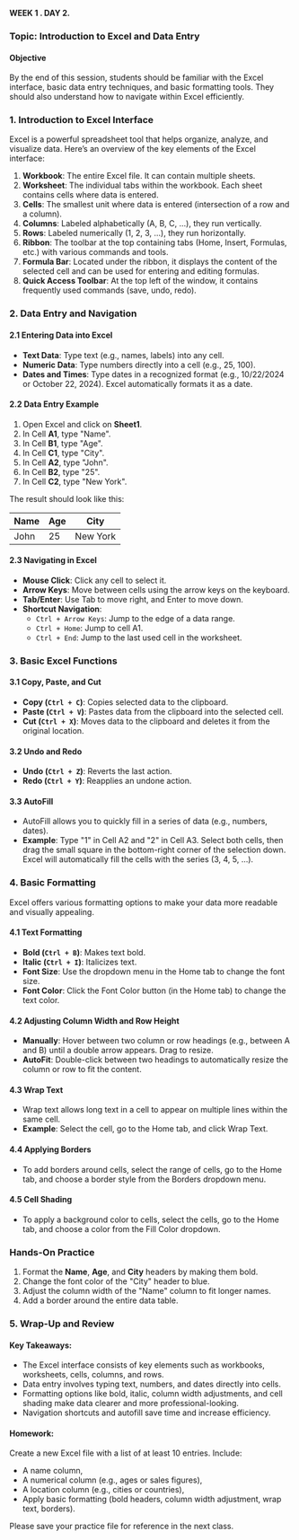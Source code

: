 **WEEK 1 . DAY 2.**

### Topic: Introduction to Excel and Data Entry

#### Objective
By the end of this session, students should be familiar with the Excel interface, basic data entry techniques, and basic formatting tools. They should also understand how to navigate within Excel efficiently.

### 1. Introduction to Excel Interface
Excel is a powerful spreadsheet tool that helps organize, analyze, and visualize data. Here’s an overview of the key elements of the Excel interface:

1. **Workbook**: The entire Excel file. It can contain multiple sheets.
2. **Worksheet**: The individual tabs within the workbook. Each sheet contains cells where data is entered.
3. **Cells**: The smallest unit where data is entered (intersection of a row and a column).
4. **Columns**: Labeled alphabetically (A, B, C, ...), they run vertically.
5. **Rows**: Labeled numerically (1, 2, 3, ...), they run horizontally.
6. **Ribbon**: The toolbar at the top containing tabs (Home, Insert, Formulas, etc.) with various commands and tools.
7. **Formula Bar**: Located under the ribbon, it displays the content of the selected cell and can be used for entering and editing formulas.
8. **Quick Access Toolbar**: At the top left of the window, it contains frequently used commands (save, undo, redo).

### 2. Data Entry and Navigation

#### 2.1 Entering Data into Excel
- **Text Data**: Type text (e.g., names, labels) into any cell.
- **Numeric Data**: Type numbers directly into a cell (e.g., 25, 100).
- **Dates and Times**: Type dates in a recognized format (e.g., 10/22/2024 or October 22, 2024). Excel automatically formats it as a date.

#### 2.2 Data Entry Example
1. Open Excel and click on **Sheet1**.
2. In Cell **A1**, type "Name".
3. In Cell **B1**, type "Age".
4. In Cell **C1**, type "City".
5. In Cell **A2**, type "John".
6. In Cell **B2**, type "25".
7. In Cell **C2**, type "New York".

The result should look like this:

| Name  | Age | City      |
|-------|-----|-----------|
| John  | 25  | New York  |

#### 2.3 Navigating in Excel
- **Mouse Click**: Click any cell to select it.
- **Arrow Keys**: Move between cells using the arrow keys on the keyboard.
- **Tab/Enter**: Use Tab to move right, and Enter to move down.
- **Shortcut Navigation**:
  - `Ctrl + Arrow Keys`: Jump to the edge of a data range.
  - `Ctrl + Home`: Jump to cell A1.
  - `Ctrl + End`: Jump to the last used cell in the worksheet.

### 3. Basic Excel Functions

#### 3.1 Copy, Paste, and Cut
- **Copy (`Ctrl + C`)**: Copies selected data to the clipboard.
- **Paste (`Ctrl + V`)**: Pastes data from the clipboard into the selected cell.
- **Cut (`Ctrl + X`)**: Moves data to the clipboard and deletes it from the original location.

#### 3.2 Undo and Redo
- **Undo (`Ctrl + Z`)**: Reverts the last action.
- **Redo (`Ctrl + Y`)**: Reapplies an undone action.

#### 3.3 AutoFill
- AutoFill allows you to quickly fill in a series of data (e.g., numbers, dates).
- **Example**: Type "1" in Cell A2 and "2" in Cell A3. Select both cells, then drag the small square in the bottom-right corner of the selection down. Excel will automatically fill the cells with the series (3, 4, 5, ...).

### 4. Basic Formatting
Excel offers various formatting options to make your data more readable and visually appealing.

#### 4.1 Text Formatting
- **Bold (`Ctrl + B`)**: Makes text bold.
- **Italic (`Ctrl + I`)**: Italicizes text.
- **Font Size**: Use the dropdown menu in the Home tab to change the font size.
- **Font Color**: Click the Font Color button (in the Home tab) to change the text color.

#### 4.2 Adjusting Column Width and Row Height
- **Manually**: Hover between two column or row headings (e.g., between A and B) until a double arrow appears. Drag to resize.
- **AutoFit**: Double-click between two headings to automatically resize the column or row to fit the content.

#### 4.3 Wrap Text
- Wrap text allows long text in a cell to appear on multiple lines within the same cell.
- **Example**: Select the cell, go to the Home tab, and click Wrap Text.

#### 4.4 Applying Borders
- To add borders around cells, select the range of cells, go to the Home tab, and choose a border style from the Borders dropdown menu.

#### 4.5 Cell Shading
- To apply a background color to cells, select the cells, go to the Home tab, and choose a color from the Fill Color dropdown.

### Hands-On Practice
1. Format the **Name**, **Age**, and **City** headers by making them bold.
2. Change the font color of the "City" header to blue.
3. Adjust the column width of the "Name" column to fit longer names.
4. Add a border around the entire data table.

### 5. Wrap-Up and Review
#### Key Takeaways:
- The Excel interface consists of key elements such as workbooks, worksheets, cells, columns, and rows.
- Data entry involves typing text, numbers, and dates directly into cells.
- Formatting options like bold, italic, column width adjustments, and cell shading make data clearer and more professional-looking.
- Navigation shortcuts and autofill save time and increase efficiency.

#### Homework:
Create a new Excel file with a list of at least 10 entries. Include:
- A name column,
- A numerical column (e.g., ages or sales figures),
- A location column (e.g., cities or countries),
- Apply basic formatting (bold headers, column width adjustment, wrap text, borders).

Please save your practice file for reference in the next class.
